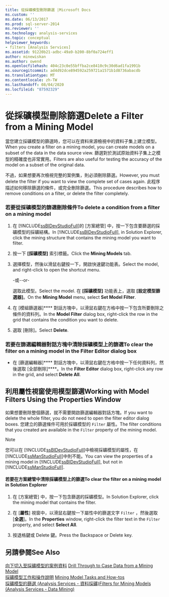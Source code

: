 ```yaml
---
title: 從採礦模型刪除篩選 |Microsoft Docs
ms.custom: ''
ms.date: 06/13/2017
ms.prod: sql-server-2014
ms.reviewer: ''
ms.technology: analysis-services
ms.topic: conceptual
helpviewer_keywords:
- filters [Analysis Services]
ms.assetid: 91220b21-adbc-49a9-b200-8bf0a724eff1
author: minewiskan
ms.author: owend
ms.openlocfilehash: 404c23c0e55bffba2ce8410c9c30d6ad1fa1991b
ms.sourcegitcommit: ad4d92dce894592a259721a1571b1d8736abacdb
ms.translationtype: MT
ms.contentlocale: zh-TW
ms.lasthandoff: 08/04/2020
ms.locfileid: "87592329"
---
```

# <a name="delete-a-filter-from-a-mining-model"></a><span data-ttu-id="b8077-102">從採礦模型刪除篩選</span><span class="sxs-lookup"><span data-stu-id="b8077-102">Delete a Filter from a Mining Model</span></span>
  <span data-ttu-id="b8077-103">當您建立採礦模型的篩選時，您可以在資料來源檢視中的資料子集上建立模型。</span><span class="sxs-lookup"><span data-stu-id="b8077-103">When you create a filter on a mining model, you can create models on a subset of the data in the data source view.</span></span> <span data-ttu-id="b8077-104">篩選對於測試原始資料子集上之模型的精確度也非常實用。</span><span class="sxs-lookup"><span data-stu-id="b8077-104">Filters are also useful for testing the accuracy of the model on a subset of the original data.</span></span>  
  
 <span data-ttu-id="b8077-105">不過，如果想要再次檢視完整的案例集，則必須刪除篩選。</span><span class="sxs-lookup"><span data-stu-id="b8077-105">However, you must delete the filter if you want to view the complete set of cases again.</span></span> <span data-ttu-id="b8077-106">此程序描述如何移除篩選的條件，或完全刪除篩選。</span><span class="sxs-lookup"><span data-stu-id="b8077-106">This procedure describes how to remove conditions on a filter, or delete the filter completely.</span></span>  
  
### <a name="to-delete-a-condition-from-a-filter-on-a-mining-model"></a><span data-ttu-id="b8077-107">若要從採礦模型的篩選刪除條件</span><span class="sxs-lookup"><span data-stu-id="b8077-107">To delete a condition from a filter on a mining model</span></span>  
  
1.  <span data-ttu-id="b8077-108">在 [!INCLUDE[ssBIDevStudioFull](../../includes/ssbidevstudiofull-md.md)]的 [方案總管] 中，按一下包含要篩選的採礦模型的採礦結構。</span><span class="sxs-lookup"><span data-stu-id="b8077-108">In [!INCLUDE[ssBIDevStudioFull](../../includes/ssbidevstudiofull-md.md)], in Solution Explorer, click the mining structure that contains the mining model you want to filter.</span></span>  
  
2.  <span data-ttu-id="b8077-109">按一下 **[採礦模型]** 索引標籤。</span><span class="sxs-lookup"><span data-stu-id="b8077-109">Click the **Mining Models** tab.</span></span>  
  
3.  <span data-ttu-id="b8077-110">選擇模型，然後以滑鼠右鍵按一下，開啟快速鍵功能表。</span><span class="sxs-lookup"><span data-stu-id="b8077-110">Select the model, and right-click to open the shortcut menu.</span></span>  
  
     <span data-ttu-id="b8077-111">-或-</span><span class="sxs-lookup"><span data-stu-id="b8077-111">-or-</span></span>  
  
     <span data-ttu-id="b8077-112">選取此模型。</span><span class="sxs-lookup"><span data-stu-id="b8077-112">Select the model.</span></span> <span data-ttu-id="b8077-113">在 **[採礦模型]** 功能表上，選取 **[設定模型篩選器]**。</span><span class="sxs-lookup"><span data-stu-id="b8077-113">On the **Mining Model** menu, select **Set Model Filter**.</span></span>  
  
4.  <span data-ttu-id="b8077-114">在 [模組篩選器]\*\*\*\* 對話方塊中，以滑鼠右鍵在方格中按一下包含所要刪除之條件的資料列。</span><span class="sxs-lookup"><span data-stu-id="b8077-114">In the **Model Filter** dialog box, right-click the row in the grid that contains the condition you want to delete.</span></span>  
  
5.  <span data-ttu-id="b8077-115">選取 [刪除]。</span><span class="sxs-lookup"><span data-stu-id="b8077-115">Select **Delete**.</span></span>  
  
### <a name="to-clear-the-filter-on-a-mining-model-in-the-filter-editor-dialog-box"></a><span data-ttu-id="b8077-116">若要在篩選編輯器對話方塊中清除採礦模型上的篩選</span><span class="sxs-lookup"><span data-stu-id="b8077-116">To clear the filter on a mining model in the Filter Editor dialog box</span></span>  
  
-   <span data-ttu-id="b8077-117">在 [篩選編輯器]\*\*\*\* 對話方塊中，以滑鼠右鍵在方格中按一下任何資料列，然後選取 [全部刪除]\*\*\*\*。</span><span class="sxs-lookup"><span data-stu-id="b8077-117">In the **Filter Editor** dialog box, right-click any row in the grid, and select **Delete All**.</span></span>  
  
## <a name="working-with-model-filters-using-the-properties-window"></a><span data-ttu-id="b8077-118">利用屬性視窗使用模型篩選</span><span class="sxs-lookup"><span data-stu-id="b8077-118">Working with Model Filters Using the Properties Window</span></span>  
 <span data-ttu-id="b8077-119">如果想要刪除整個篩選，就不需要開啟篩選編輯器對話方塊。</span><span class="sxs-lookup"><span data-stu-id="b8077-119">If you want to delete the whole filter, you do not need to open the filter editor dialog boxes.</span></span> <span data-ttu-id="b8077-120">您建立的篩選條件可用於採礦模型的 `Filter` 屬性。</span><span class="sxs-lookup"><span data-stu-id="b8077-120">The filter conditions that you created are available in the `Filter` property of the mining model.</span></span>  
  
> [!NOTE]  
>  <span data-ttu-id="b8077-121">您可以在 [!INCLUDE[ssBIDevStudioFull](../../includes/ssbidevstudiofull-md.md)]中檢視採礦模型的屬性，在 [!INCLUDE[ssManStudioFull](../../includes/ssmanstudiofull-md.md)]中則不能。</span><span class="sxs-lookup"><span data-stu-id="b8077-121">You can view the properties of a mining model in [!INCLUDE[ssBIDevStudioFull](../../includes/ssbidevstudiofull-md.md)], but not in [!INCLUDE[ssManStudioFull](../../includes/ssmanstudiofull-md.md)].</span></span>  
  
#### <a name="to-clear-the-filter-on-a-mining-model-in-solution-explorer"></a><span data-ttu-id="b8077-122">若要在方案總管中清除採礦模型上的篩選</span><span class="sxs-lookup"><span data-stu-id="b8077-122">To clear the filter on a mining model in Solution Explorer</span></span>  
  
1.  <span data-ttu-id="b8077-123">在 [方案總管] 中，按一下包含篩選的採礦模型。</span><span class="sxs-lookup"><span data-stu-id="b8077-123">In Solution Explorer, click the mining model that contains the filter.</span></span>  
  
2.  <span data-ttu-id="b8077-124">在 [**屬性**] 視窗中，以滑鼠右鍵按一下屬性中的篩選文字 `Filter` ，然後選取 [**全選**]。</span><span class="sxs-lookup"><span data-stu-id="b8077-124">In the **Properties** window, right-click the filter text in the `Filter` property, and select **Select All**.</span></span>  
  
3.  <span data-ttu-id="b8077-125">按退格鍵或 Delete 鍵。</span><span class="sxs-lookup"><span data-stu-id="b8077-125">Press the Backspace or Delete key.</span></span>  
  
## <a name="see-also"></a><span data-ttu-id="b8077-126">另請參閱</span><span class="sxs-lookup"><span data-stu-id="b8077-126">See Also</span></span>  
 <span data-ttu-id="b8077-127">[向下切入至採礦模型的案例資料](drill-through-to-case-data-from-a-mining-model.md) </span><span class="sxs-lookup"><span data-stu-id="b8077-127">[Drill Through to Case Data from a Mining Model](drill-through-to-case-data-from-a-mining-model.md) </span></span>  
 <span data-ttu-id="b8077-128">[採礦模型工作和操作說明](mining-model-tasks-and-how-tos.md) </span><span class="sxs-lookup"><span data-stu-id="b8077-128">[Mining Model Tasks and How-tos](mining-model-tasks-and-how-tos.md) </span></span>  
 [<span data-ttu-id="b8077-129">採礦模型的篩選 &#40;Analysis Services - 資料採礦&#41;</span><span class="sxs-lookup"><span data-stu-id="b8077-129">Filters for Mining Models &#40;Analysis Services - Data Mining&#41;</span></span>](mining-models-analysis-services-data-mining.md)  
  
  
